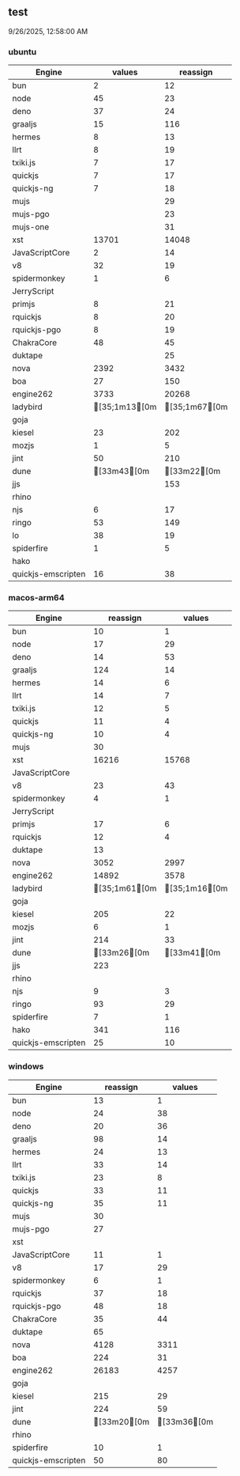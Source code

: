 
## test
9/26/2025, 12:58:00 AM

### ubuntu
| Engine | values | reassign |
| --- | --- | --- |
| bun | 2 | 12 |
| node | 45 | 23 |
| deno | 37 | 24 |
| graaljs | 15 | 116 |
| hermes | 8 | 13 |
| llrt | 8 | 19 |
| txiki.js | 7 | 17 |
| quickjs | 7 | 17 |
| quickjs-ng | 7 | 18 |
| mujs |  | 29 |
| mujs-pgo |  | 23 |
| mujs-one |  | 31 |
| xst | 13701 | 14048 |
| JavaScriptCore | 2 | 14 |
| v8 | 32 | 19 |
| spidermonkey | 1 | 6 |
| JerryScript |  |  |
| primjs | 8 | 21 |
| rquickjs | 8 | 20 |
| rquickjs-pgo | 8 | 19 |
| ChakraCore | 48 | 45 |
| duktape |  | 25 |
| nova | 2392 | 3432 |
| boa | 27 | 150 |
| engine262 | 3733 | 20268 |
| ladybird | [35;1m13[0m | [35;1m67[0m |
| goja |  |  |
| kiesel | 23 | 202 |
| mozjs | 1 | 5 |
| jint | 50 | 210 |
| dune | [33m43[0m | [33m22[0m |
| jjs |  | 153 |
| rhino |  |  |
| njs | 6 | 17 |
| ringo | 53 | 149 |
| lo | 38 | 19 |
| spiderfire | 1 | 5 |
| hako |  |  |
| quickjs-emscripten | 16 | 38 |
### macos-arm64
| Engine | reassign | values |
| --- | --- | --- |
| bun | 10 | 1 |
| node | 17 | 29 |
| deno | 14 | 53 |
| graaljs | 124 | 14 |
| hermes | 14 | 6 |
| llrt | 14 | 7 |
| txiki.js | 12 | 5 |
| quickjs | 11 | 4 |
| quickjs-ng | 10 | 4 |
| mujs | 30 |  |
| xst | 16216 | 15768 |
| JavaScriptCore |  |  |
| v8 | 23 | 43 |
| spidermonkey | 4 | 1 |
| JerryScript |  |  |
| primjs | 17 | 6 |
| rquickjs | 12 | 4 |
| duktape | 13 |  |
| nova | 3052 | 2997 |
| engine262 | 14892 | 3578 |
| ladybird | [35;1m61[0m | [35;1m16[0m |
| goja |  |  |
| kiesel | 205 | 22 |
| mozjs | 6 | 1 |
| jint | 214 | 33 |
| dune | [33m26[0m | [33m41[0m |
| jjs | 223 |  |
| rhino |  |  |
| njs | 9 | 3 |
| ringo | 93 | 29 |
| spiderfire | 7 | 1 |
| hako | 341 | 116 |
| quickjs-emscripten | 25 | 10 |
### windows
| Engine | reassign | values |
| --- | --- | --- |
| bun | 13 | 1 |
| node | 24 | 38 |
| deno | 20 | 36 |
| graaljs | 98 | 14 |
| hermes | 24 | 13 |
| llrt | 33 | 14 |
| txiki.js | 23 | 8 |
| quickjs | 33 | 11 |
| quickjs-ng | 35 | 11 |
| mujs | 30 |  |
| mujs-pgo | 27 |  |
| xst |  |  |
| JavaScriptCore | 11 | 1 |
| v8 | 17 | 29 |
| spidermonkey | 6 | 1 |
| rquickjs | 37 | 18 |
| rquickjs-pgo | 48 | 18 |
| ChakraCore | 35 | 44 |
| duktape | 65 |  |
| nova | 4128 | 3311 |
| boa | 224 | 31 |
| engine262 | 26183 | 4257 |
| goja |  |  |
| kiesel | 215 | 29 |
| jint | 224 | 59 |
| dune | [33m20[0m | [33m36[0m |
| rhino |  |  |
| spiderfire | 10 | 1 |
| quickjs-emscripten | 50 | 80 |
